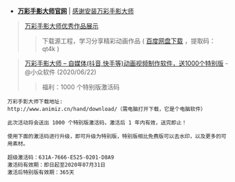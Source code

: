  - [**万彩手影大师官网**](http://www.animiz.cn/hand/) | [感谢安装万彩手影大师](http://www.animiz.cn/hand/thanks-for-installation.php?version=2.3.5&from=Windows%2010) 

> [万彩手影大师优秀作品展示](http://www.wofficebox.com/hm_excellent_works.html )
>> 下载源工程，学习分享精彩动画作品 ( [百度网盘下载](https://pan.baidu.com/s/1QCqgTF0hwwMJR5qPHRR3Bw) ，提取码：qt4k )

> [万彩手影大师 – 自媒体(抖音,快手等)动画视频制作软件，送1000个特别版](https://www.appinn.com/wancai-shouying-202006/) - @小众软件 (2020/06/22)
>>福利：1000 个特别版激活码
```
万彩手影大师下载地址:
http://www.animiz.cn/hand/download/（需电脑打开下载，它是个电脑软件）

此次活动将会送出 1000 个特别版激活码，激活后 1 年内有效，送完即止！

使用下面的激活码进行升级，即可升级为特别版，特别版相比免费版可以去水印，以及更多的可用素材。

超级激活码：631A-7666-E525-0201-D8A9
激活码有效期：即日起至2020年07月31日
激活后特别版有效期：365天
```

